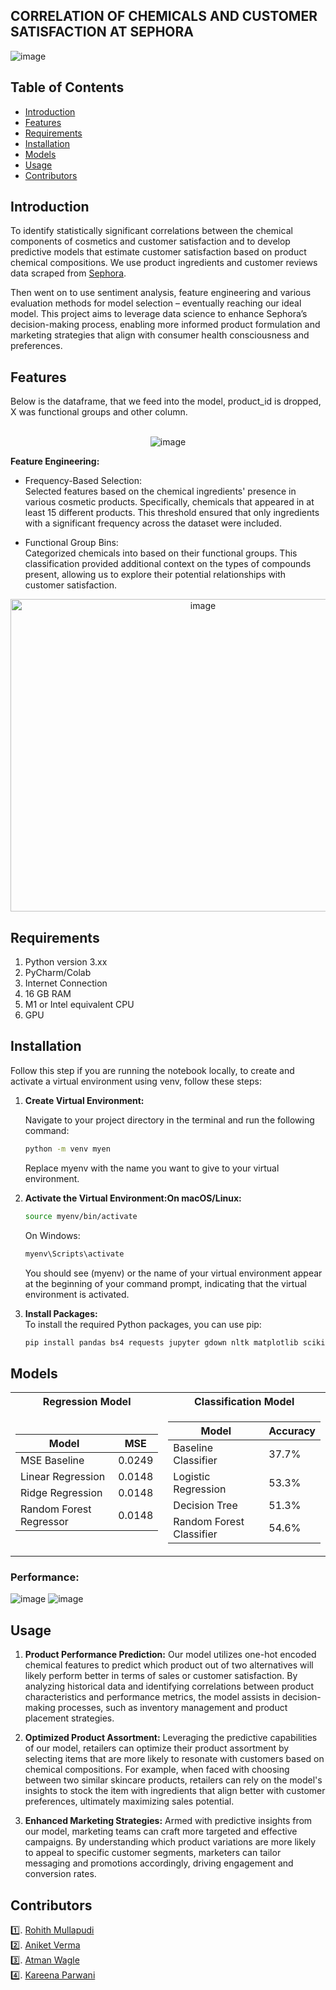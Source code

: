 ## CORRELATION OF CHEMICALS AND CUSTOMER SATISFACTION AT SEPHORA
![image](https://github.com/mullapudirohith/Sephora-Sentiment-Analysis/assets/53976690/72c2ac69-127c-424c-be74-9ae92cadb2aa)



## Table of Contents

- [Introduction](#introduction)
- [Features](#features)
- [Requirements](#requirements)
- [Installation](#installation)
- [Models](#models)
- [Usage](#usage)
- [Contributors](#contributors)

## Introduction
To identify statistically significant correlations between the chemical components of cosmetics and customer satisfaction and to develop predictive models that estimate customer satisfaction based on product chemical compositions. We use product ingredients and customer reviews data scraped from [Sephora](www.sephora.com).

Then went on to use sentiment analysis, feature engineering and various evaluation methods for model selection – eventually reaching our ideal model. This project aims to leverage data science to enhance Sephora’s decision-making process, enabling more informed product formulation and marketing strategies that align with consumer health consciousness and
preferences.

## Features
Below is the dataframe, that we feed into the model, product_id is dropped, X was functional groups and other column. <br><br>
<p align="center">
<img src="https://github.com/mullapudirohith/Sephora-Sentiment-Analysis/assets/53976690/849c8a31-6d39-4532-b327-fbc1867d8900" alt="image">
</p>

**Feature Engineering:** <br>
* Frequency-Based Selection: <br>
Selected features based on the chemical ingredients' presence in various
cosmetic products. Specifically, chemicals that appeared in at least 15 different products. This threshold
ensured that only ingredients with a significant frequency across the dataset were included.

* Functional Group Bins:<br>
Categorized chemicals into
based on their functional groups. This classification
provided additional context on the types of
compounds present, allowing us to explore their
potential relationships with customer satisfaction.

<p align="center">
<img src="https://github.com/mullapudirohith/Sephora-Sentiment-Analysis/assets/53976690/8f25aff3-07de-4fab-bec7-6ab8e4fd15ca" alt="image" style="text-align: center; width: 600px; height: 500px;">
</p>

## Requirements
1. Python version 3.xx
2. PyCharm/Colab
3. Internet Connection
4. 16 GB RAM
5. M1 or Intel equivalent CPU
6. GPU

## Installation

Follow this step if you are running the notebook locally, to create and activate a virtual environment using venv, follow these steps:

1. **Create Virtual Environment:**

   Navigate to your project directory in the terminal and run the following command:

   ```bash
   python -m venv myen
   ```
   Replace myenv with the name you want to give to your virtual environment.

2. **Activate the Virtual Environment:On macOS/Linux:**
   ```bash
   source myenv/bin/activate
   ```
   On Windows:
   ```bash
   myenv\Scripts\activate
   ```
   You should see (myenv) or the name of your virtual environment appear at the beginning of your command prompt, indicating that the virtual environment is activated.
  
3. **Install Packages:**<br/>
     To install the required Python packages, you can use pip:
    ```bash
    pip install pandas bs4 requests jupyter gdown nltk matplotlib scikit-learn
    ```
## Models
<table align="center">
<tr><th>Regression Model </th><th>Classification Model</th></tr>
<tr><td>

| Model                   | MSE   |
|-------------------------|--------|
| MSE Baseline            | 0.0249 |
| Linear Regression       | 0.0148 |
| Ridge Regression        | 0.0148 |
| Random Forest Regressor | 0.0148 |

</td><td>

| Model                   | Accuracy |
|-------------------------|----------|
| Baseline Classifier     | 37.7%    |
| Logistic Regression     | 53.3%    |
| Decision Tree           | 51.3%    |
| Random Forest Classifier| 54.6%    |

</td></tr> </table>




### Performance: 
<img src="https://github.com/mullapudirohith/Sephora-Sentiment-Analysis/assets/53976690/02fd278c-38ef-459a-91c3-c69cf9124220" alt="image" >
<img src="https://github.com/mullapudirohith/Sephora-Sentiment-Analysis/assets/53976690/2937b562-0758-43f4-8032-b05ca77c604b" alt="image">



## Usage
1. **Product Performance Prediction:** Our model utilizes one-hot encoded chemical features to predict which product out of two alternatives will likely perform better in terms of sales or customer satisfaction. By analyzing historical data and identifying correlations between product characteristics and performance metrics, the model assists in decision-making processes, such as inventory management and product placement strategies.

2. **Optimized Product Assortment:** Leveraging the predictive capabilities of our model, retailers can optimize their product assortment by selecting items that are more likely to resonate with customers based on chemical compositions. For example, when faced with choosing between two similar skincare products, retailers can rely on the model's insights to stock the item with ingredients that align better with customer preferences, ultimately maximizing sales potential.

3. **Enhanced Marketing Strategies:** Armed with predictive insights from our model, marketing teams can craft more targeted and effective campaigns. By understanding which product variations are more likely to appeal to specific customer segments, marketers can tailor messaging and promotions accordingly, driving engagement and conversion rates.

## Contributors
1️⃣. [Rohith Mullapudi](https://github.com/mullapudirohith)<br>
2️⃣. [Aniket Verma](https://github.com/aniketverma-7)<br>
3️⃣. [Atman Wagle](https://github.com/atmanwagle)<br>
4️⃣. [Kareena Parwani](https://github.com/kareenaparwani)<br>



